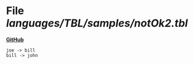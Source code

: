 # File _languages/TBL/samples/notOk2.tbl_
**[GitHub](https://github.com/softlang/yas/blob/master/languages/TBL/samples/notOk2.tbl)**
```
joe -> bill
bill -> john
```
